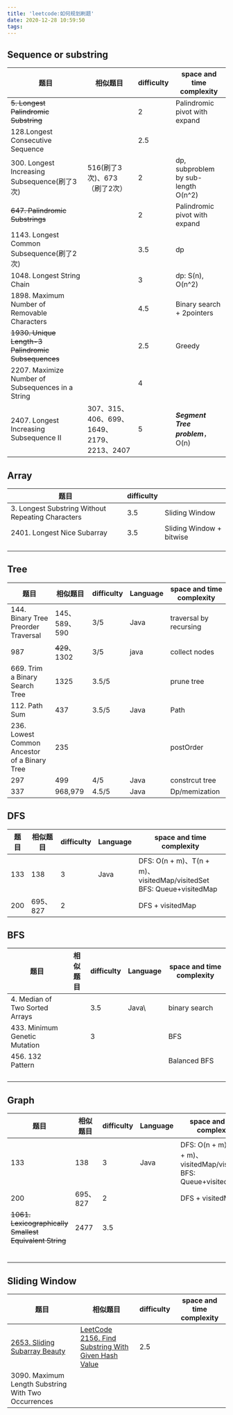 ```yaml
---
title: 'leetcode:如何规划刷题'
date: 2020-12-28 10:59:50
tags:
---
```




## Sequence or substring

| 题目                                               | 相似题目                                   | difficulty | space and time complexity                |
| -------------------------------------------------- | ------------------------------------------ | ---------- | ---------------------------------------- |
| ~~5. Longest Palindromic Substring<br />~~         |                                            | 2          | Palindromic pivot with expand            |
| 128.Longest Consecutive Sequence                   |                                            | 2.5        |                                          |
| 300. Longest Increasing Subsequence(刷了3次)       | 516(刷了3次)、673（刷了2次）               | 2          | dp, subproblem by sub-length<br />O(n^2) |
| ~~647. Palindromic Substrings~~                    |                                            | 2          | Palindromic pivot with expand            |
| 1143. Longest Common Subsequence(刷了2次)          |                                            | 3.5        | dp                                       |
| 1048. Longest String Chain                         |                                            | 3          | dp: S(n),  O(n^2)                        |
| 1898. Maximum Number of Removable Characters       |                                            | 4.5        | Binary search + 2pointers                |
| ~~1930. Unique Length-3 Palindromic Subsequences~~ |                                            | 2.5        | Greedy                                   |
| 2207. Maximize Number of Subsequences in a String  |                                            | 4          |                                          |
| 2407. Longest Increasing Subsequence II            | 307、315、406、699、1649、2179、2213、2407 | 5          | ***Segment Tree problem***，O(n)         |



## Array

| 题目                                              | difficulty |                          |
| ------------------------------------------------- | ---------- | ------------------------ |
| 3. Longest Substring Without Repeating Characters | 3.5        | Sliding Window           |
| 2401. Longest Nice Subarray                       | 3.5        | Sliding Window + bitwise |
|                                                   |            |                          |
|                                                   |            |                          |
|                                                   |            |                          |

## Tree

| 题目                                         | 相似题目      | difficulty | Language | space and time complexity |
| -------------------------------------------- | ------------- | ---------- | -------- | ------------------------- |
| 144. Binary Tree Preorder Traversal          | 145、589、590 | 3/5        | Java     | traversal by recursing    |
| 987                                          | ~~429~~、1302 | 3/5        | java     | collect nodes             |
| 669. Trim a Binary Search Tree               | 1325          | 3.5/5      |          | prune tree                |
| 112. Path Sum                                | 437           | 3.5/5      | Java     | Path                      |
| 236. Lowest Common Ancestor of a Binary Tree | 235           |            |          | postOrder                 |
| 297                                          | 499           | 4/5        | Java     | constrcut tree            |
| 337                                          | 968,979       | 4.5/5      | Java     | Dp/memization             |





## DFS

| 题目 | 相似题目 | difficulty | Language | space and time complexity                                    |
| ---- | -------- | ---------- | -------- | ------------------------------------------------------------ |
| 133  | 138      | 3          | Java     | DFS: O(n + m)、T(n + m)、visitedMap/visitedSet<br />BFS: Queue+visitedMap |
| 200  | 695、827 | 2          |          | DFS + visitedMap                                             |



## BFS

| 题目                           | 相似题目 | difficulty | Language | space and time complexity |
| ------------------------------ | -------- | ---------- | -------- | ------------------------- |
| 4. Median of Two Sorted Arrays |          | 3.5        | Java\    | binary search             |
| 433. Minimum Genetic Mutation  |          | 3          |          | BFS                       |
| 456. 132 Pattern               |          |            |          | Balanced BFS<br />        |
|                                |          |            |          |                           |
|                                |          |            |          |                           |
|                                |          |            |          |                           |
|                                |          |            |          |                           |

## Graph

| 题目                                                   | 相似题目 | difficulty | Language | space and time complexity                                    |
| ------------------------------------------------------ | -------- | ---------- | -------- | ------------------------------------------------------------ |
| 133                                                    | 138      | 3          | Java     | DFS: O(n + m)、T(n + m)、visitedMap/visitedSet<br />BFS: Queue+visitedMap |
| 200                                                    | 695、827 | 2          |          | DFS + visitedMap                                             |
| ~~1061. Lexicographically Smallest Equivalent String~~ | 2477     | 3.5        |          |                                                              |
|                                                        |          |            |          |                                                              |
|                                                        |          |            |          |                                                              |
|                                                        |          |            |          |                                                              |
|                                                        |          |            |          |                                                              |
|                                                        |          |            |          |                                                              |
|                                                        |          |            |          |                                                              |

## Sliding Window

| 题目                                                         | 相似题目                                                     | difficulty | space and time complexity |
| ------------------------------------------------------------ | ------------------------------------------------------------ | ---------- | ------------------------- |
| [2653. Sliding Subarray Beauty](https://zxi.mytechroad.com/blog/sliding-window/leetcode-2653-sliding-subarray-beauty/) | [LeetCode 2156. Find Substring With Given Hash Value](https://zxi.mytechroad.com/blog/sliding-window/leetcode-2156-find-substring-with-given-hash-value/) | 2.5        |                           |
| 3090.  Maximum Length Substring With Two Occurrences         |                                                              |            |                           |


